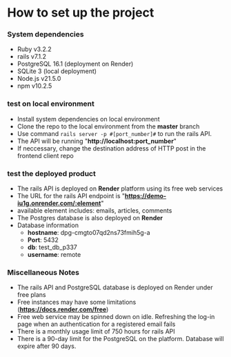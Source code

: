 # How to set up the project

### System dependencies
  -  Ruby v3.2.2 
  -  rails v7.1.2
  -  PostgreSQL 16.1 (deployment on Render)
  -  SQLite 3 (local deployment)
  - Node.js v21.5.0
  - npm v10.2.5
 
### test on local environment
- Install system dependencies on local environment
- Clone the repo to the local environment from the **master** branch
- Use command ```rails server -p #[port_number]#``` to run the rails API.
- The API will be running "**<a>http://localhost:port_number</a>**"
- If neccessary, change the destination address of HTTP post in the frontend client repo

### test the deployed product
- The rails API is deployed on **Render** platform using its free web services
- The URL for the rails API endpoint is "**<a>https://demo-iu1g.onrender.com/:element</a>**"
- available element includes: emails, articles, comments 
- The Postgres database is also deployed on **Render**
- Database information
  - **hostname**: dpg-cmgto07qd2ns73fmih5g-a
  - **Port**: 5432
  - **db**: test_db_p337
  - **username**: remote

### Miscellaneous Notes
- The rails API and PostgreSQL database is deployed on Render under free plans
- Free instances may have some limitations (**<a href="https://docs.render.com/free">https://docs.render.com/free</a>**)
- Free web service may be spinned down on idle. Refreshing the log-in page when an authentication for a registered email fails
- There is a monthly usage limit of 750 hours for rails API
- There is a 90-day limit for the PostgreSQL on the platform. Database will expire after 90 days. 
